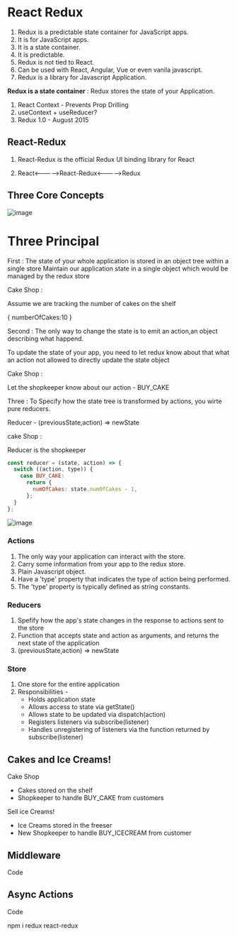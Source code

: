 # React Redux

1. Redux is a predictable state container for JavaScript apps.
2. It is for JavaScript apps.
3. It is a state container.
4. It is predictable.
5. Redux is not tied to React.
6. Can be used with React, Angular, Vue or even vanila javascript.
7. Redux is a library for Javascript Application.

**Redux is a state container** : Redux stores the state of your Application.

1. React Context - Prevents Prop Drilling
2. useContext + useReducer? 
3. Redux 1.0 - August 2015

## React-Redux

1. React-Redux is the official Redux UI binding library for React

2. React<----->React-Redux<----->Redux

## Three Core Concepts 
![image](https://github.com/user-attachments/assets/d529c284-1ee7-4b88-beff-666ad10e9589)

# Three Principal

First : The state of your whole application is stored in an object tree within a single store
Maintain our application state in a single object which would be managed by the redux store

Cake Shop :

Assume we are tracking the number of cakes on the shelf

{
numberOfCakes:10
}

Second :
The only way to change the state is to emit an action,an object describing what happend.

To update the state of your app, you need to let redux know about that what an action not allowed to directly update the state object

Cake Shop :

Let the shopkeeper know about our action - BUY_CAKE

Three : To Specify how the state tree is transformed by actions, you wirte pure reducers.

Reducer - (previousState,action) => newState

cake Shop :

Reducer is the shopkeeper

```js
const reducer = (state, action) => {
  switch ((action, type)) {
    case BUY_CAKE:
      return {
        numOfCakes: state.numOfCakes - 1,
      };
  }
};
```

![image](https://github.com/user-attachments/assets/784676ac-8026-4294-b186-a06d71be65da)

### Actions

1. The only way your application can interact with the store.
2. Carry some information from your app to the redux store.
3. Plain Javascript object.
4. Have a 'type' property that indicates the type of action being performed.
5. The 'type' property is typically defined as string constants.


### Reducers
1. Spefify how the app's state changes in the response to actions sent to the store
2. Function that accepts state and action as arguments, and returns the next state of the application
3. (previousState,action) => newState

### Store

1. One store for the entire application
2. Responsibilities -
    - Holds application state
    - Allows access to  state via getState()
    - Allows state to be updated via dispatch(action)
    - Registers listeners via subscribe(listener)
    - Handles unregistering of listeners via the function returned by subscribe(listener)

## Cakes and Ice Creams!

Cake Shop
- Cakes stored on the shelf
- Shopkeeper to handle BUY_CAKE from customers
  
Sell ice Creams!
- Ice Creams stored in the freeser
- New Shopkeeper to handle BUY_ICECREAM from customer
  

## Middleware
Code
## Async Actions
Code




npm i redux react-redux
